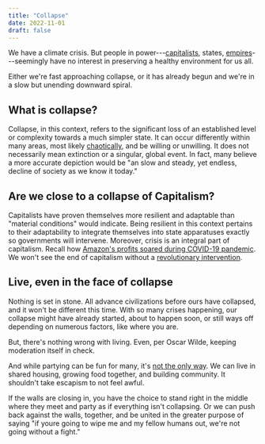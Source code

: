 ```yaml
---
title: "Collapse"
date: 2022-11-01
draft: false
---
```


We have a climate crisis.
But people in power---[capitalists](/capitalism), states, [empires](/empire)---seemingly
have no interest in preserving a healthy environment for us all.

Either we're fast approaching collapse, or it has already begun and
we're in a slow but unending downward spiral.

## What is collapse?

Collapse, in this context,
refers to the significant loss of an established level
or complexity towards a much simpler state.
It can occur differently within many areas,
most likely [chaotically](/chaos),
and be willing or unwilling.
It does not necessarily mean extinction or a singular, global event.
In fact, many believe a more accurate depiction would be
"an slow and steady, yet endless, decline of society as we know it today."

## Are we close to a collapse of Capitalism?

Capitalists have proven themselves more resilient and adaptable
than "material conditions" would indicate.
Being resilient in this context pertains to their adaptability
to integrate themselves into state apparatuses
exactly so governments will intervene.
Moreover, crisis is an integral part of capitalism.
Recall how [Amazon's profits soared during COVID-19 pandemic](https://fortune.com/2021/10/18/amazon-massive-growth-covid-pandemic-8-charts/).
We won't see the end of capitalism without a [revolutionary intervention](/revolution).

## Live, even in the face of collapse

Nothing is set in stone. All advance civilizations before ours have
collapsed, and it won't be different this time. With so many crises
happening, our collapse might have already started, about to happen
soon, or still ways off depending on numerous factors, like where you
are.

But, there's nothing wrong with living. Even, per Oscar Wilde, keeping
moderation itself in check.

And while partying can be fun for many, it's [not the only way](/mutual-aid). We can live in shared housing, growing food together,
and building community. It shouldn't take escapism to not feel awful.

If the walls are closing in, you have the choice to stand right in the
middle where they meet and party as if everything isn't collapsing. Or we
can push back against the walls, together, and be united in the greater
purpose of saying "if youre going to wipe me and my fellow humans out,
we're not going without a fight."
